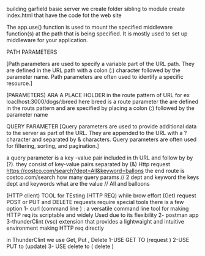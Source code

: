 building garfield basic server 
we create folder sibling to module
create index.html that have the code fot the web site 

The app.use() function is used to mount the specified middleware function(s) at the path that is being specified. It is mostly used to set up middleware for your application.


PATH PARAMETERS 

[Path parameters are used to specify a variable part of the URL path. They are defined in the URL path with a colon (:) character followed by the parameter name. Path parameters are often used to identify a specific resource.]

(PARAMETERS) ARA A PLACE HOLDER in the route pattern of URL for ex loaclhost:3000/dogs/:breed
here breed is a route parameter 
the are defined in the routs pattern and are specified by placing a colon (:) followed by the parameter name 


QUERY PARAMETER 
[Query parameters are used to provide additional data to the server as part of the URL. They are appended to the URL with a ? character and separated by & characters. Query parameters are often used for filtering, sorting, and pagination.]

a query parameter is a key -value pair included in th URL and follow by by (?). they consist of key-value pairs separated by (&)
 Http request https://costco.com/search?dept=All&keyword=ballons 
 the end route is costco.com/search
 how many query params // 2 dept and keyword 
 the keys dept and keywords
 what are the value // All and balloons 

(HTTP client)
 TOOL for TEsting (HTTP REQ) 
 while brow effort (Get) request POST or PUT and DELETE requests  require special tools 
 there is a few option 
 1- curl (command line ) : a versatile command line tool for making HTTP req its scriptable and widely Used due to its flexibility
2- postman app 
3-thunderClint (vsc) extension that provides a lightwaight and intuitive environment making HTTP req directly

in ThunderClint we use Get, Put , Delete 
 1-USE GET TO (request )
 2-USE PUT to (update)
 3- USE delete to ( delete )